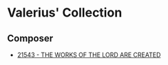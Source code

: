 # Valerius' Collection

## Composer

- [21543 - THE WORKS OF THE LORD ARE CREATED](/hymns/21543.md)

